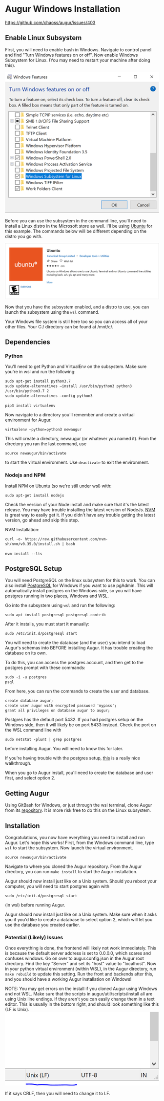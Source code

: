 # Augur Windows Installation

https://github.com/chaoss/augur/issues/403

## Enable Linux Subsystem

First, you will need to enable bash in Windows. Navigate to control panel and find "Turn Windows features on or off". Now enable Windows Subsystem for Linux. (You may need to restart your machine after doing this).

![linux](images/windowsbash.PNG)

Before you can use the subsystem in the command line, you'll need to install a Linux distro in the Microsoft store as well. I'll be using [Ubuntu](https://www.microsoft.com/en-us/p/ubuntu/9nblggh4msv6?activetab=pivot:overviewtab) for this example. The commands below will be different depending on the distro you go with.

![ubuntu](images/ubuntu.PNG)

Now that you have the subsystem enabled, and a distro to use, you can launch the subsystem using the ```wsl``` command.

Your Windows file system is still here too so you can access all of your other files. Your C:/ directory can be found at /mnt/c/.

## Dependencies

### Python

You'll need to get Python and VirtualEnv on the subsystem. Make sure you're in wsl and run the following:
```
sudo apt-get install python3.7
sudo update-alternatives –install /usr/bin/python3 python3 /usr/bin/python3.7 2
sudo update-alternatives –config python3

pip3 install virtualenv
```

Now navigate to a directory you'll remember and create a virtual environment for Augur.
```
virtualenv –python=python3 newaugur
```

This will create a directory, newaugur (or whatever you named it). From the directory you ran the last command, use
```
source newaugur/bin/activate
```
to start the virtual environment. Use ```deactivate``` to exit the environment.

### Nodejs and NPM

Install NPM on Ubuntu (so we're still under wsl) with:
```
sudo apt-get install nodejs
```

Check the version of your Node install and make sure that it's the latest release. You may have trouble installing the latest version of NodeJs. [NVM](https://github.com/nvm-sh/nvm) is great way to easily get it. If you didn't have any trouble getting the latest version, go ahead and skip this step.

NVM Installation:
```
curl -o- https://raw.githubusercontent.com/nvm-sh/nvm/v0.35.0/install.sh | bash

nvm install --lts
```

## PostgreSQL Setup

You will need PostgreSQL on the linux subsystem for this to work. You can also install [PostgreSQL](https://www.postgresql.org/download/windows/) for Windows if you want to use pgAdmin. This will automatically install postgres on the Windows side, so you will have postgres running in two places, Windows and WSL.

Go into the subsystem using ```wsl``` and run the following:
```
sudo apt install postgresql postgresql-contrib
```

After it installs, you must start it manually:

```
sudo /etc/init.d/postgresql start
```

You will need to create the database (and the user) you intend to load Augur's schemas into BEFORE installing Augur. It has trouble creating the database on its own.

To do this, you can access the postgres account, and then get to the postgres prompt with these commands:
```
sudo -i -u postgres
psql
```
From here, you can run the commands to create the user and database.
```
create database augur;
create user augur with encrypted password 'mypass';
grant all privileges on database augur to augur;
```

Postgres has the default port 5432. If you had postgres setup on the Windows side, then it will likely be on port 5433 instead. Check the port on the WSL command line with
```
sudo netstat -plunt | grep postgres
```
before installing Augur. You will need to know this for later.

If you're having trouble with the postgres setup, [this](https://www.digitalocean.com/community/tutorials/how-to-install-and-use-postgresql-on-ubuntu-18-04) is a really nice walkthrough.

When you go to Augur install, you'll need to create the database and user first, and select option 2.

## Getting Augur

Using GitBash for Windows, or just through the wsl terminal, clone Augur from its [repository](https://github.com/chaoss/augur).
It is more risk free to do this on the Linux subsystem.

## Installation

Congratulations, you now have everything you need to install and run Augur. Let's hope this works!
First, from the Windows command line, type ```wsl``` to start the subsystem. Now launch the virtual environment.
```
source newaugur/bin/activate
```

Navigate to where you cloned the Augur repository. From the Augur directory, you can run ```make install``` to start the Augur installation.

Augur should now install just like on a Unix system.
Should you reboot your computer, you will need to start postgres again with
```
sudo /etc/init.d/postgresql start
```
(in wsl) before running Augur.

Augur should now install just like on a Unix system. Make sure when it asks you if you'd like to create a database to select option 2, which will let you use the database you created earlier.

### Potential (Likely) Issues
Once everything is done, the frontend will likely not work immediately. This is because the default server address is set to 0.0.0.0, which scares and confuses windows. Go on over to augur.config.json in the Augur root directory. Find the key "Server" and set its "host" value to "localhost". Now in your python virtual environment (within WSL), in the Augur directory, run ```make rebuild``` to update this setting. Run the front and backends after this, and you should have a working Augur installation on Windows!

NOTE: You may get errors on the install if you cloned Augur using Windows and not WSL. Make sure that the scripts in augur/util/scripts/install all are using Unix line endings. If they aren't you can easily change them in a text editor. This is usually in the bottom right, and should look something like this (LF is Unix).
![lineendings](images/lineendings.PNG)

If it says CRLF, then you will need to change it to LF.

